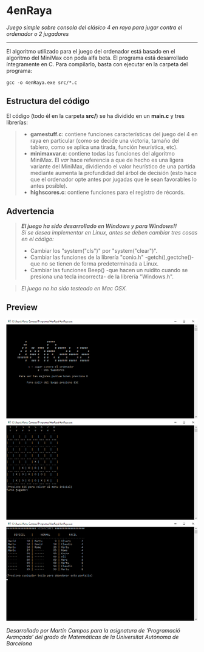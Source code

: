 # 4enRaya
_Juego simple sobre consola del clásico 4 en raya para jugar contra el ordenador o 2 jugadores_

---------------

El algoritmo utilizado para el juego del ordenador está basado en el algoritmo del MiniMax con poda alfa beta. El programa está desarrollado íntegramente en C. Para compilarlo, basta con ejecutar en la carpeta del programa:

```
gcc -o 4enRaya.exe src/*.c
```

## Estructura del código

El código (todo él en la carpeta **src/**) se ha dividido en un **main.c** y tres librerías:
>  - **gamestuff.c**: contiene  funciones características del juego del 4 en raya en particular (como se decide una victoria, tamaño del tablero, como se aplica una tirada, función heurística, etc).
>  - **minimaxvar.c**: contiene todas las funciones del algoritmo MiniMax. El _var_ hace referencia a que de hecho es una ligera variante del MiniMax, dividiendo el valor heurístico de una partida mediante aumenta la profundidad del árbol de decisión (esto hace que el ordenador opte antes por jugadas que le sean favorables lo antes posible).
>  - **highscores.c**: contiene funciones para el registro de récords.

## Advertencia

> **_El juego ha sido desarrollado en Windows y para Windows!!_** \
> _Si se desea implementar en Linux, antes se deben cambiar tres cosas en el código:_
> - Cambiar los "system("cls")" por "system("clear")".
> - Cambiar las funciones de la librería "conio.h" -getch(),gectche()- que no se tienen de forma predeterminada a Linux.
> - Cambiar las funciones Beep() -que hacen un ruidito cuando se presiona una tecla incorrecta- de la librería "Windows.h".

>_El juego no ha sido testeado en Mac OSX._

## Preview

![Screenshot](screenshots/img1.png)
![Screenshot](screenshots/img2.png)
![Screenshot](screenshots/img3.png)

_Desarrollado por Martín Campos para la asignatura de 'Programació Avançada' del grado de Matemáticas de la Universitat Autònoma de Barcelona_
